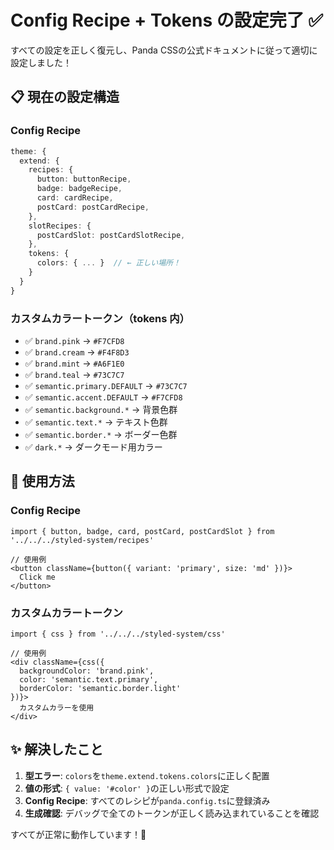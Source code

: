 # Config Recipe + Tokens の設定完了 ✅

すべての設定を正しく復元し、Panda CSSの公式ドキュメントに従って適切に設定しました！

## 📋 現在の設定構造

### **Config Recipe**
```typescript
theme: {
  extend: {
    recipes: {
      button: buttonRecipe,
      badge: badgeRecipe,
      card: cardRecipe,
      postCard: postCardRecipe,
    },
    slotRecipes: {
      postCardSlot: postCardSlotRecipe,
    },
    tokens: {
      colors: { ... }  // ← 正しい場所！
    }
  }
}
```

### **カスタムカラートークン（tokens 内）**
- ✅ `brand.pink` → `#F7CFD8`
- ✅ `brand.cream` → `#F4F8D3`
- ✅ `brand.mint` → `#A6F1E0`
- ✅ `brand.teal` → `#73C7C7`
- ✅ `semantic.primary.DEFAULT` → `#73C7C7`
- ✅ `semantic.accent.DEFAULT` → `#F7CFD8`
- ✅ `semantic.background.*` → 背景色群
- ✅ `semantic.text.*` → テキスト色群
- ✅ `semantic.border.*` → ボーダー色群
- ✅ `dark.*` → ダークモード用カラー

## 🔧 使用方法

### **Config Recipe**
```tsx
import { button, badge, card, postCard, postCardSlot } from '../../../styled-system/recipes'

// 使用例
<button className={button({ variant: 'primary', size: 'md' })}>
  Click me
</button>
```

### **カスタムカラートークン**
```tsx
import { css } from '../../../styled-system/css'

// 使用例
<div className={css({
  backgroundColor: 'brand.pink',
  color: 'semantic.text.primary',
  borderColor: 'semantic.border.light'
})}>
  カスタムカラーを使用
</div>
```

## ✨ 解決したこと
1. **型エラー**: `colors`を`theme.extend.tokens.colors`に正しく配置
2. **値の形式**: `{ value: '#color' }`の正しい形式で設定
3. **Config Recipe**: すべてのレシピが`panda.config.ts`に登録済み
4. **生成確認**: デバッグで全てのトークンが正しく読み込まれていることを確認

すべてが正常に動作しています！🎉
